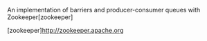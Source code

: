 An implementation of barriers and producer-consumer queues with Zookeeper[zookeeper]


[zookeeper]http://zookeeper.apache.org
